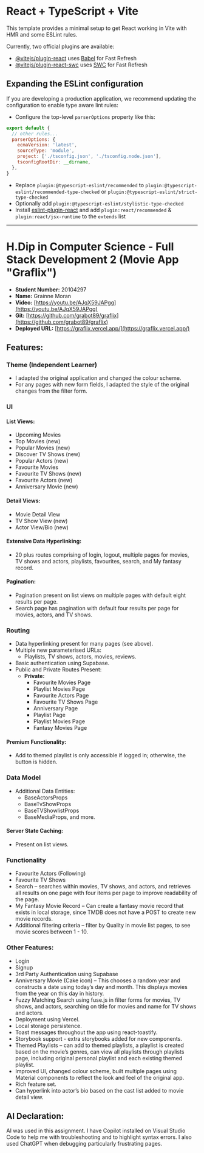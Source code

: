 # React + TypeScript + Vite

This template provides a minimal setup to get React working in Vite with HMR and some ESLint rules.

Currently, two official plugins are available:

- [@vitejs/plugin-react](https://github.com/vitejs/vite-plugin-react/blob/main/packages/plugin-react/README.md) uses [Babel](https://babeljs.io/) for Fast Refresh
- [@vitejs/plugin-react-swc](https://github.com/vitejs/vite-plugin-react-swc) uses [SWC](https://swc.rs/) for Fast Refresh

## Expanding the ESLint configuration

If you are developing a production application, we recommend updating the configuration to enable type aware lint rules:

- Configure the top-level `parserOptions` property like this:

```js
export default {
  // other rules...
  parserOptions: {
    ecmaVersion: 'latest',
    sourceType: 'module',
    project: ['./tsconfig.json', './tsconfig.node.json'],
    tsconfigRootDir: __dirname,
  },
}
```

- Replace `plugin:@typescript-eslint/recommended` to `plugin:@typescript-eslint/recommended-type-checked` or `plugin:@typescript-eslint/strict-type-checked`
- Optionally add `plugin:@typescript-eslint/stylistic-type-checked`
- Install [eslint-plugin-react](https://github.com/jsx-eslint/eslint-plugin-react) and add `plugin:react/recommended` & `plugin:react/jsx-runtime` to the `extends` list



---
# H.Dip in Computer Science - Full Stack Development 2 (Movie App "Graflix")

- **Student Number:** 20104297
- **Name:** Grainne Moran
- **Video:** [https://youtu.be/AJqX59JAPgg](https://youtu.be/AJqX59JAPgg)
- **Git:** [https://github.com/grabot89/graflix](https://github.com/grabot89/graflix)
- **Deployed URL:** [https://graflix.vercel.app/](https://graflix.vercel.app/)

## Features:

### Theme (Independent Learner)
- I adapted the original application and changed the colour scheme.
- For any pages with new form fields, I adapted the style of the original changes from the filter form.

### UI

#### List Views:
- Upcoming Movies
- Top Movies (new)
- Popular Movies (new)
- Discover TV Shows (new)
- Popular Actors (new)
- Favourite Movies
- Favourite TV Shows (new)
- Favourite Actors (new)
- Anniversary Movie (new)

#### Detail Views:
- Movie Detail View
- TV Show View (new)
- Actor View/Bio (new)

#### Extensive Data Hyperlinking:
- 20 plus routes comprising of login, logout, multiple pages for movies, TV shows and actors, playlists, favourites, search, and My fantasy record.

#### Pagination:
- Pagination present on list views on multiple pages with default eight results per page.
- Search page has pagination with default four results per page for movies, actors, and TV shows.

### Routing
- Data hyperlinking present for many pages (see above).
- Multiple new parameterised URLs:
  - Playlists, TV shows, actors, movies, reviews.
- Basic authentication using Supabase.
- Public and Private Routes Present:
  - **Private:**
    - Favourite Movies Page
    - Playlist Movies Page
    - Favourite Actors Page
    - Favourite TV Shows Page
    - Anniversary Page
    - Playlist Page
    - Playlist Movies Page
    - Fantasy Movies Page

#### Premium Functionality:
- Add to themed playlist is only accessible if logged in; otherwise, the button is hidden.

### Data Model
- Additional Data Entities:
  - BaseActorsProps
  - BaseTvShowProps
  - BaseTVShowlistProps
  - BaseMediaProps, and more.

#### Server State Caching:
- Present on list views.

### Functionality
- Favourite Actors (Following)
- Favourite TV Shows
- Search – searches within movies, TV shows, and actors, and retrieves all results on one page with four items per page to improve readability of the page.
- My Fantasy Movie Record – Can create a fantasy movie record that exists in local storage, since TMDB does not have a POST to create new movie records.
- Additional filtering criteria – filter by Quality in movie list pages, to see movie scores between 1 - 10.

### Other Features:
- Login
- Signup
- 3rd Party Authentication using Supabase
- Anniversary Movie (Cake icon) – This chooses a random year and constructs a date using today’s day and month. This displays movies from the year on this day in history.
- Fuzzy Matching Search using fuse.js in filter forms for movies, TV shows, and actors, searching on title for movies and name for TV shows and actors.
- Deployment using Vercel.
- Local storage persistence.
- Toast messages throughout the app using react-toastify.
- Storybook support - extra storybooks added for new components.
- Themed Playlists – can add to themed playlists, a playlist is created based on the movie’s genres, can view all playlists through playlists page, including original personal playlist and each existing themed playlist.
- Improved UI, changed colour scheme, built multiple pages using Material components to reflect the look and feel of the original app.
- Rich feature set.
- Can hyperlink into actor’s bio based on the cast list added to movie detail view.

## AI Declaration:
AI was used in this assignment. I have Copilot installed on Visual Studio Code to help me with troubleshooting and to highlight syntax errors. I also used ChatGPT when debugging particularly frustrating pages.
